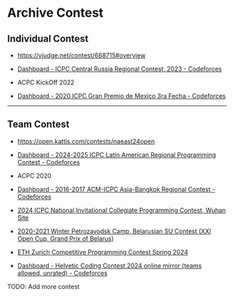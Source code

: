 # Archive Contest

## Individual Contest

- https://vjudge.net/contest/668715#overview

- [Dashboard - ICPC Central Russia Regional Contest, 2023 - Codeforces](https://codeforces.com/gym/105387)

- ACPC KickOff 2022

- [Dashboard - 2020 ICPC Gran Premio de Mexico 3ra Fecha - Codeforces](https://codeforces.com/gym/102890)

---

## Team Contest

- https://open.kattis.com/contests/naeast24open

- [Dashboard - 2024-2025 ICPC Latin American Regional Programming Contest - Codeforces](https://codeforces.com/gym/105505)

- ACPC 2020

- [Dashboard - 2016-2017 ACM-ICPC Asia-Bangkok Regional Contest - Codeforces](https://codeforces.com/gym/101161)

- [2024 ICPC National Invitational Collegiate Programming Contest, Wuhan Site](https://codeforces.com/gym/105143)

- [2020-2021 Winter Petrozavodsk Camp, Belarusian SU Contest (XXI Open Cup, Grand Prix of Belarus)](https://codeforces.com/gym/102956)

- [ETH Zurich Competitive Programming Contest Spring 2024](https://codeforces.com/gym/105167)

- [Dashboard - Helvetic Coding Contest 2024 online mirror (teams allowed, unrated) - Codeforces](https://codeforces.com/contest/1970)

TODO: Add more contest
